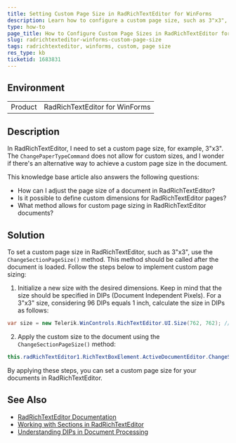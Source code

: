 ```yaml
---
title: Setting Custom Page Size in RadRichTextEditor for WinForms
description: Learn how to configure a custom page size, such as 3"x3", for documents in RadRichTextEditor.
type: how-to
page_title: How to Configure Custom Page Sizes in RadRichTextEditor for WinForms
slug: radrichtexteditor-winforms-custom-page-size
tags: radrichtexteditor, winforms, custom, page size
res_type: kb
ticketid: 1683831
---
```


## Environment

<table>
<tbody>
<tr>
<td>Product</td>
<td>RadRichTextEditor for WinForms</td>
</tr>
</tbody>
</table>

## Description

In RadRichTextEditor, I need to set a custom page size, for example, 3"x3". The `ChangePaperTypeCommand` does not allow for custom sizes, and I wonder if there's an alternative way to achieve a custom page size in the document.

This knowledge base article also answers the following questions:
- How can I adjust the page size of a document in RadRichTextEditor?
- Is it possible to define custom dimensions for RadRichTextEditor pages?
- What method allows for custom page sizing in RadRichTextEditor documents?

## Solution

To set a custom page size in RadRichTextEditor, such as 3"x3", use the `ChangeSectionPageSize()` method. This method should be called after the document is loaded. Follow the steps below to implement custom page sizing:

1. Initialize a new size with the desired dimensions. Keep in mind that the size should be specified in DIPs (Document Independent Pixels). For a 3"x3" size, considering 96 DIPs equals 1 inch, calculate the size in DIPs as follows:

```csharp
var size = new Telerik.WinControls.RichTextEditor.UI.Size(762, 762); // 3"x3" in DIPs
```

2. Apply the custom size to the document using the `ChangeSectionPageSize()` method:

```csharp
this.radRichTextEditor1.RichTextBoxElement.ActiveDocumentEditor.ChangeSectionPageSize(size);
```

By applying these steps, you can set a custom page size for your documents in RadRichTextEditor.

## See Also

- [RadRichTextEditor Documentation](https://docs.telerik.com/devtools/winforms/controls/radrichtexteditor/overview)
- [Working with Sections in RadRichTextEditor](https://docs.telerik.com/devtools/winforms/controls/radrichtexteditor/features/sections)
- [Understanding DIPs in Document Processing](https://docs.telerik.com/devtools/document-processing/concepts/dip-units)
